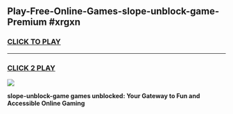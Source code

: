 
## Play-Free-Online-Games-slope-unblock-game-Premium #xrgxn
<h3>
<a href="https://premium.freeplayer.one?title=slope-unblock-game&ref=8M">CLICK TO PLAY</a></h3>
<hr>

<h3>
<a href="https://premium.freeplayer.one?title=slope-unblock-game&ref=8M">CLICK 2 PLAY</a>
  
</h3>

<a href="https://premium.freeplayer.one?title=slope-unblock-game&ref=8M"><img src="https://clearcache.store/games.png"></a>


**slope-unblock-game games unblocked: Your Gateway to Fun and Accessible Online Gaming**
